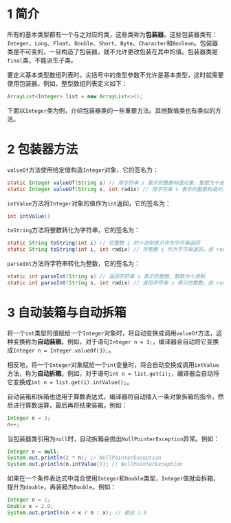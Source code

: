# 1 简介
所有的基本类型都有一个与之对应的类，这些类称为**包装器**。这些包装器类有：`Integer`、`Long`、`Float`、`Double`、`Short`、`Byte`、`Character`和`Boolean`。包装器类是不可变的，一旦构造了包装器，就不允许更改包装在其中的值。包装器类是`final`类，不能派生子类。

要定义基本类型数组列表时，尖括号中的类型参数不允许是基本类型，这时就需要使用包装器。例如，整型数组列表定义如下：

```java
ArrayList<Integer> list = new ArrayList<>();
```
下面以`Integer`类为例，介绍包装器类的一些重要方法。其他数值类也有类似的方法。
# 2 包装器方法
`valueOf`方法使用给定值构造`Integer`对象，它的签名为：

```java
static Integer valueOf(String s) // 用字符串 s 表示的整数构造对象，整数为十进制
static Integer valueOf(String s, int radix) // 用字符串 s 表示的整数构造对象，由 radix 参数指定进制
```
`intValue`方法将`Integer`对象的值作为`int`返回，它的签名为：

```java
int intValue()
```
`toString`方法将整数转化为字符串，它的签名为：

```java
static String toString(int i) // 将整数 i 的十进制表示作为字符串返回
static String toString(int i, int radix) // 将整数 i 作为字符串返回，由 radix 参数指定进制
```
`parseInt`方法将字符串转化为整数，它的签名为：

```java
static int parseInt(String s) // 返回字符串 s 表示的整数，整数为十进制
static int parseInt(String s, int radix) // 返回字符串 s 表示的整数，由 radix 参数指定进制
```
# 3 自动装箱与自动拆箱
将一个`int`类型的值赋给一个`Integer`对象时，将自动变换成调用`valueOf`方法，这种变换称为**自动装箱**。例如，对于语句`Integer n = 3;`，编译器会自动将它变换成`Integer n = Integer.valueOf(3);`。

相反地，将一个`Integer`对象赋给一个`int`变量时，将会自动变换成调用`intValue`方法，称为**自动拆箱**。例如，对于语句`int n = list.get(i);`，编译器会自动将它变换成`int n = list.get(i).intValue();`。

自动装箱和拆箱也适用于算数表达式，编译器将自动插入一条对象拆箱的指令，然后进行算数运算，最后再将结果装箱。例如：

```java
Integer n = 3;
n++;
```
当包装器类引用为`null`时，自动拆箱会抛出`NullPointerException`异常。例如：

```java
Integer n = null;
System.out.println(2 * n); // NullPointerException
System.out.println(n.intValue()); // NullPointerException
```
如果在一个条件表达式中混合使用`Integer`和`Double`类型，`Integer`值就会拆箱，提升为`double`，再装箱为`Double`。例如：

```java
Integer n = 1;
Double x = 2.0;
System.out.println(n < x ? n : x); // 输出 1.0
```

